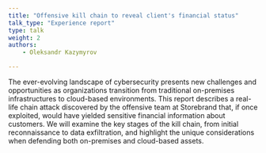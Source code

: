 ```yaml
---
title: "Offensive kill chain to reveal client's financial status"
talk_type: "Experience report"
type: talk
weight: 2
authors:
    - Oleksandr Kazymyrov

---
```

The ever-evolving landscape of cybersecurity presents new challenges and opportunities as organizations transition from traditional on-premises infrastructures to cloud-based environments. This report describes a real-life chain attack discovered by the offensive team at Storebrand that, if once exploited, would have yielded sensitive financial information about customers. We will examine the key stages of the kill chain, from initial reconnaissance to data exfiltration, and highlight the unique considerations when defending both on-premises and cloud-based assets.
